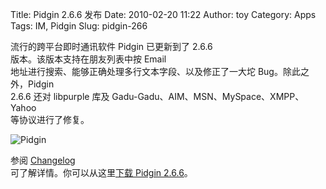 Title: Pidgin 2.6.6 发布
Date: 2010-02-20 11:22
Author: toy
Category: Apps
Tags: IM, Pidgin
Slug: pidgin-266

流行的跨平台即时通讯软件 Pidgin 已更新到了 2.6.6  
版本。该版本支持在朋友列表中按 Email  
地址进行搜索、能够正确处理多行文本字段、以及修正了一大坨
Bug。除此之外，Pidgin  
2.6.6 还对 libpurple 库及 Gadu-Gadu、AIM、MSN、MySpace、XMPP、Yahoo  
等协议进行了修复。

![Pidgin](http://i.linuxtoy.org/i/logo/pidgin.png)

参阅 [Changelog](http://developer.pidgin.im/wiki/ChangeLog)  
可了解详情。你可以从这里[下载 Pidgin
2.6.6](http://pidgin.im/download/)。
